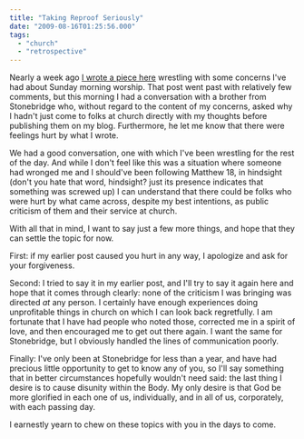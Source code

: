 ```yaml
---
title: "Taking Reproof Seriously"
date: "2009-08-16T01:25:56.000"
tags: 
  - "church"
  - "retrospective"
---
```


Nearly a week ago [I wrote a piece here](http://www.chrishubbs.com/2009/08/09/taking-worship-seriously/) wrestling with some concerns I've had about Sunday morning worship. That post went past with relatively few comments, but this morning I had a conversation with a brother from Stonebridge who, without regard to the content of my concerns, asked why I hadn't just come to folks at church directly with my thoughts before publishing them on my blog. Furthermore, he let me know that there were feelings hurt by what I wrote.

We had a good conversation, one with which I've been wrestling for the rest of the day. And while I don't feel like this was a situation where someone had wronged me and I should've been following Matthew 18, in hindsight (don't you hate that word, hindsight? just its presence indicates that something was screwed up) I can understand that there could be folks who were hurt by what came across, despite my best intentions, as public criticism of them and their service at church.

With all that in mind, I want to say just a few more things, and hope that they can settle the topic for now.

First: if my earlier post caused you hurt in any way, I apologize and ask for your forgiveness.

Second: I tried to say it in my earlier post, and I'll try to say it again here and hope that it comes through clearly: none of the criticism I was bringing was directed _at_ any person. I certainly have enough experiences doing unprofitable things in church on which I can look back regretfully. I am fortunate that I have had people who noted those, corrected me in a spirit of love, and then encouraged me to get out there again. I want the same for Stonebridge, but I obviously handled the lines of communication poorly.

Finally: I've only been at Stonebridge for less than a year, and have had precious little opportunity to get to know any of you, so I'll say something that in better circumstances hopefully wouldn't need said: the last thing I desire is to cause disunity within the Body. My only desire is that God be more glorified in each one of us, individually, and in all of us, corporately, with each passing day.

I earnestly yearn to chew on these topics with you in the days to come.
